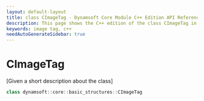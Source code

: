 ```yaml
---
layout: default-layout
title: class CImageTag - Dynamsoft Core Module C++ Edition API Reference
description: This page shows the C++ edition of the class CImageTag in Dynamsoft Core Module.
keywords: image tag, c++
needAutoGenerateSidebar: true
---
```


# CImageTag

[Given a short description about the class]

```cpp
class dynamsoft::core::basic_structures::CImageTag 
```
